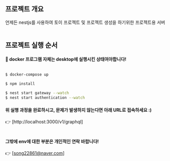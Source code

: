## 프로젝트 개요

언제든 nestjs를 사용하여 토이 프로젝트 및 프로젝트 생성을 하기위한 프로젝트용 서버
<br/>
<br/>

## 프로젝트 실행 순서

#### 🤔 docker 프로그램 자체는 desktop에 실행시킨 상태여야합니다!

```bash

$ docker-compose up
```

```bash
$ npm install
```

```bash
$ nest start gateway --watch
$ nest start authentication --watch
```

#### 위 실행 과정을 완료하시고, 문제가 발생하지 않는다면 아래 URL로 접속하세요 :)

👉 [http://localhost:3000/v1/graphql]
<br/>
<br/>

#### 그밖에 env에 대한 부분은 개인적인 연락 바랍니다!

👉 [song22861@naver.com]
